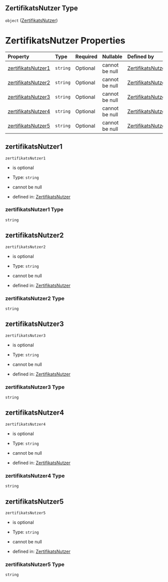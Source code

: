 ## ZertifikatsNutzer Type

`object` ([ZertifikatsNutzer](zertifikatsnutzer.md))

# ZertifikatsNutzer Properties

| Property                                  | Type     | Required | Nullable       | Defined by                                                                                                                                                                                                             |
| :---------------------------------------- | :------- | :------- | :------------- | :--------------------------------------------------------------------------------------------------------------------------------------------------------------------------------------------------------------------- |
| [zertifikatsNutzer1](#zertifikatsnutzer1) | `string` | Optional | cannot be null | [ZertifikatsNutzer](zertifikatsnutzer-properties-zertifikatsnutzer1.md "https://raw.githubusercontent.com/conuti-gmbh/bo4e-schema/master/schemas/v1/com/ZertifikatsNutzer.schema.json#/properties/zertifikatsNutzer1") |
| [zertifikatsNutzer2](#zertifikatsnutzer2) | `string` | Optional | cannot be null | [ZertifikatsNutzer](zertifikatsnutzer-properties-zertifikatsnutzer2.md "https://raw.githubusercontent.com/conuti-gmbh/bo4e-schema/master/schemas/v1/com/ZertifikatsNutzer.schema.json#/properties/zertifikatsNutzer2") |
| [zertifikatsNutzer3](#zertifikatsnutzer3) | `string` | Optional | cannot be null | [ZertifikatsNutzer](zertifikatsnutzer-properties-zertifikatsnutzer3.md "https://raw.githubusercontent.com/conuti-gmbh/bo4e-schema/master/schemas/v1/com/ZertifikatsNutzer.schema.json#/properties/zertifikatsNutzer3") |
| [zertifikatsNutzer4](#zertifikatsnutzer4) | `string` | Optional | cannot be null | [ZertifikatsNutzer](zertifikatsnutzer-properties-zertifikatsnutzer4.md "https://raw.githubusercontent.com/conuti-gmbh/bo4e-schema/master/schemas/v1/com/ZertifikatsNutzer.schema.json#/properties/zertifikatsNutzer4") |
| [zertifikatsNutzer5](#zertifikatsnutzer5) | `string` | Optional | cannot be null | [ZertifikatsNutzer](zertifikatsnutzer-properties-zertifikatsnutzer5.md "https://raw.githubusercontent.com/conuti-gmbh/bo4e-schema/master/schemas/v1/com/ZertifikatsNutzer.schema.json#/properties/zertifikatsNutzer5") |

## zertifikatsNutzer1



`zertifikatsNutzer1`

*   is optional

*   Type: `string`

*   cannot be null

*   defined in: [ZertifikatsNutzer](zertifikatsnutzer-properties-zertifikatsnutzer1.md "https://raw.githubusercontent.com/conuti-gmbh/bo4e-schema/master/schemas/v1/com/ZertifikatsNutzer.schema.json#/properties/zertifikatsNutzer1")

### zertifikatsNutzer1 Type

`string`

## zertifikatsNutzer2



`zertifikatsNutzer2`

*   is optional

*   Type: `string`

*   cannot be null

*   defined in: [ZertifikatsNutzer](zertifikatsnutzer-properties-zertifikatsnutzer2.md "https://raw.githubusercontent.com/conuti-gmbh/bo4e-schema/master/schemas/v1/com/ZertifikatsNutzer.schema.json#/properties/zertifikatsNutzer2")

### zertifikatsNutzer2 Type

`string`

## zertifikatsNutzer3



`zertifikatsNutzer3`

*   is optional

*   Type: `string`

*   cannot be null

*   defined in: [ZertifikatsNutzer](zertifikatsnutzer-properties-zertifikatsnutzer3.md "https://raw.githubusercontent.com/conuti-gmbh/bo4e-schema/master/schemas/v1/com/ZertifikatsNutzer.schema.json#/properties/zertifikatsNutzer3")

### zertifikatsNutzer3 Type

`string`

## zertifikatsNutzer4



`zertifikatsNutzer4`

*   is optional

*   Type: `string`

*   cannot be null

*   defined in: [ZertifikatsNutzer](zertifikatsnutzer-properties-zertifikatsnutzer4.md "https://raw.githubusercontent.com/conuti-gmbh/bo4e-schema/master/schemas/v1/com/ZertifikatsNutzer.schema.json#/properties/zertifikatsNutzer4")

### zertifikatsNutzer4 Type

`string`

## zertifikatsNutzer5



`zertifikatsNutzer5`

*   is optional

*   Type: `string`

*   cannot be null

*   defined in: [ZertifikatsNutzer](zertifikatsnutzer-properties-zertifikatsnutzer5.md "https://raw.githubusercontent.com/conuti-gmbh/bo4e-schema/master/schemas/v1/com/ZertifikatsNutzer.schema.json#/properties/zertifikatsNutzer5")

### zertifikatsNutzer5 Type

`string`
